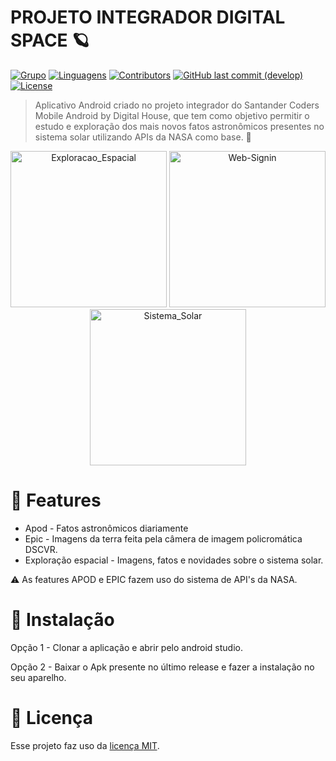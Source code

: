 # PROJETO INTEGRADOR DIGITAL SPACE 🪐
[![Grupo](https://img.shields.io/badge/Grupo-07-%23DDDDDD?style=for-the-badge)](#)
[![Linguagens](https://img.shields.io/github/languages/top/paulo4fs/pidigitalhouse?color=%23DDDDDD&style=for-the-badge)](https://github.com/paulo4fs/pidigitalhouse/search?l=kotlin)
[![Contributors](https://img.shields.io/github/contributors/paulo4fs/pidigitalhouse?color=%23DDDDDD&style=for-the-badge)](https://github.com/paulo4fs/pidigitalhouse/network/members)
[![GitHub last commit (develop)](https://img.shields.io/github/last-commit/paulo4fs/pidigitalhouse/develop?color=%23DDDDDD&style=for-the-badge)](#)
[![License](https://img.shields.io/github/license/paulo4fs/pidigitalhouse?color=%23DDDDDD&style=for-the-badge)](https://github.com/paulo4fs/pidigitalhouse/blob/develop/LICENSE)

> Aplicativo Android criado no projeto integrador do Santander Coders Mobile Android by Digital House, que tem como objetivo permitir o estudo e exploração dos mais novos fatos astronômicos presentes no sistema solar utilizando APIs da NASA como base. 🚀

<div align="center">
<img width="250" src="https://i.ibb.co/JxzK6GL/Screenshot-1607623679.png" alt="Exploracao_Espacial" border="0"> <img width="250" src="https://i.ibb.co/4MXt5gZ/Screenshot-1607623706.png" alt="Web-Signin" border="0"> <img width="250" src="https://i.ibb.co/fqRjNJS/Screenshot-1607623688.png" alt="Sistema_Solar" border="0">
</div>

# :rocket: Features

* Apod - Fatos astronômicos diariamente
* Epic - Imagens da terra feita pela câmera de imagem policromática DSCVR.
* Exploração espacial - Imagens, fatos e novidades sobre o sistema solar.

⚠ As features APOD e EPIC fazem uso do sistema de API's da NASA.

# :construction_worker: Instalação

Opção 1 - Clonar a aplicação e abrir pelo android studio. 

Opção 2 - Baixar o Apk presente no último release e fazer a instalação no seu aparelho.

# :closed_book: Licença

Esse projeto faz uso da [licença MIT](https://github.com/paulo4fs/pidigitalhouse/blob/develop/LICENSE).